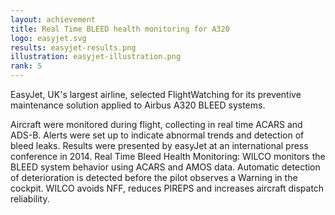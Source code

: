 ```yaml
---
layout: achievement
title: Real Time BLEED health monitoring for A320
logo: easyjet.svg
results: easyjet-results.png
illustration: easyjet-illustration.png
rank: 5
---
```


EasyJet, UK's largest airline, selected FlightWatching for its preventive maintenance solution applied to Airbus A320 BLEED systems.

Aircraft were monitored during flight, collecting in real time ACARS and ADS-B. Alerts were set up to indicate abnormal trends and detection of bleed leaks. Results were presented by easyJet at an international press conference in 2014. Real Time Bleed Health Monitoring: WILCO monitors the BLEED system behavior using ACARS and AMOS data. Automatic detection of deterioration is detected before the pilot observes a Warning in the cockpit. WILCO avoids NFF, reduces PIREPS and increases aircraft dispatch reliability.
